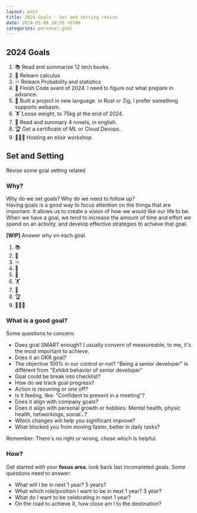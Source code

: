 ```yaml
---
layout: post
title: 2024 Goals - Set and setting revise
date: 2024-01-08 10:55 +0700
categories: personal-goal
---
```


## 2024 Goals

1. 📚 Read and summarize 12 tech books.
2. 🧮 Relearn calculus
3. ♾️ Relearn Probability and statistics
4. 🎄 Finish Code avent of 2024. I need to figure out what prepare in advance.
5. 🎰 Built a project in new language. In Rust or Zig, I prefer something supports webasm.
6. 🏋️ Loose weight, to 75kg at the end of 2024.
7. 📖 Read and summary 4 novels, in english.
8. 🏆 Get a certificate of ML or Cloud Devops.
9. 👨🏻‍💻 Hosting an elixir workshop

## Set and Setting

Revise some goal setting related

### Why?

Why do we set goals? Why do we need to follow up?<br />
Having goals is a good way to focus attention on the things that are important. It allows us to create a vision of how we would like our life to be. When we have a goal, we tend to increase the amount of time and effort we spend on an activity, and develop effective strategies to achieve that goal.

**[WIP]** Answer why on each goal.<br />
1. 📚
2. 🧮
3. ♾️
4. 🎄
5. 🎰
6. 🏋️
7. 📖
8. 🏆
9. 👨🏻‍💻

### What is a good goal?

Some questions to concern:

* Does goal SMART enough? I usually convern of measureable, to me, it's the most important to achieve.
* Does it an OKR goal?
* The objective 100% in our control or not? "Being a senior developer" is different from "Exhibit behavior of senior developer"
* Goal could be break into checklist?
* How do we track goal progress?
* Action is recurring or one off?
* Is it feeling, like: "Confident to present in a meeting"?
* Does it align with company goals?
* Does it align with personal growth or hobbies: Mental health, physic health, networkings, social...?
* Which changes will help you significant improve?
* What blocked you from moving faster, better in daily tasks?

Remember: There's no right or wrong, chose which is helpful.

### How?

Get started with your **focus area**, look back last incompleted goals. Some questions need to answer:

* What will I be in next 1 year? 5 years?
* What which role/position I want to be in next 1 year? 3 year?
* What do I want to be celebrating in next 1 year?
* On the road to achieve X, how close am I to the destination?
